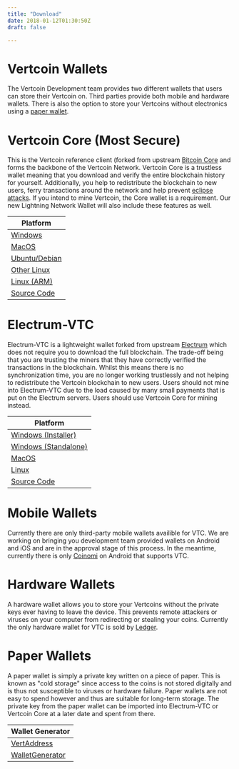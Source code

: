 ```yaml
---
title: "Download"
date: 2018-01-12T01:30:50Z
draft: false

---
```



# Vertcoin Wallets

The Vertcoin Development team provides two different wallets that users can store their Vertcoin
on. Third parties provide both mobile and hardware wallets. There
is also the option to store your Vertcoins without electronics using a <a href="https://vertaddress.org/" target="_blank"> paper wallet</a>.

# Vertcoin Core (Most Secure)

This is the Vertcoin reference client (forked from upstream
[Bitcoin Core](https://github.com/bitcoin/bitcoin) and forms the backbone of the Vertcoin Network.
Vertcoin Core is a trustless wallet meaning that you download and verify the entire
blockchain history for yourself. Additionally, you help to redistribute the blockchain
to new users, ferry transactions around the network and help prevent
[eclipse attacks](https://bitcoin.stackexchange.com/questions/61151/eclipse-attack-vs-sybil-attack).
If you intend to mine Vertcoin, the Core wallet is a requirement. Our new Lightning Network Wallet will also include these features as well.

|Platform|
|--------|
|[Windows](https://github.com/vertcoin/vertcoin/releases/download/0.12.0/vertcoin-v0.12.0-windows-64bit.zip)|
|[MacOS](https://github.com/vertcoin/vertcoin/releases/download/0.12.0/vertcoin-v0.12.0-OSX-64bit.dmg)|
|[Ubuntu/Debian](https://github.com/vertcoin/vertcoin/releases/download/0.12.0/vertcoin-qt_0.12.0_amd64.deb)|
|[Other Linux](https://github.com/vertcoin/vertcoin/releases/download/0.12.0/vertcoin-v0.12.0-linux-64bit.zip)|
|[Linux (ARM)](https://github.com/vertcoin/vertcoin/releases/download/0.12.0/vertcoin-v0.12.0-linux-arm.zip)|
|[Source Code](https://github.com/vertcoin/vertcoin)|

# Electrum-VTC

Electrum-VTC is a lightweight wallet forked from upstream [Electrum](https://github.com/spesmilo/electrum) which does
not require you to download the full blockchain. The trade-off being that you are
trusting the miners that they have correctly verified the transactions in the blockchain.
Whilst this means there is no synchronization time, you are no longer working
trustlessly and not helping to redistribute the Vertcoin blockchain to new users.
Users should not mine into Electrum-VTC due to the load caused by many small payments
that is put on the Electrum servers. Users should use Vertcoin Core for mining instead.

|Platform|
|--------|
|[Windows (Installer)](https://github.com/vertcoin/electrum-vtc/releases/download/2.9.3.5/electrum-vtc-2.9.3.5-windows-setup.exe)|
|[Windows (Standalone)](https://github.com/vertcoin/electrum-vtc/releases/download/2.9.3.5/electrum-vtc-2.9.3.5-windows.exe)|
|[MacOS](https://github.com/vertcoin/electrum-vtc/releases/download/2.9.3.5/electrum-vtc-2.9.3.5-macosx.dmg)|
|[Linux](https://github.com/vertcoin/electrum-vtc/releases/download/2.9.3.5/electrum-vtc-2.9.3.5.tar.gz)|
|[Source Code](https://github.com/vertcoin/electrum-vtc)|

# Mobile Wallets

Currently there are only third-party mobile wallets availible for VTC. We are working
on bringing you development team provided wallets on Android and iOS and are in the
approval stage of this process. In the meantime, currently there is only [Coinomi](https://play.google.com/store/apps/details?id=com.coinomi.wallet)
on Android that supports VTC.

# Hardware Wallets

A hardware wallet allows you to store your Vertcoins without the private keys ever
having to leave the device. This prevents remote attackers or viruses on your computer
from redirecting or stealing your coins. Currently the only hardware wallet for VTC is
sold by [Ledger](https://www.ledgerwallet.com/).

# Paper Wallets

A paper wallet is simply a private key written on a piece of paper. This is known as
"cold storage" since access to the coins is not stored digitally and is thus not
susceptible to viruses or hardware failure. Paper wallets are not easy to spend however
and thus are suitable for long-term storage. The private key from the paper wallet
can be imported into Electrum-VTC or Vertcoin Core at a later date and spent from there.

|Wallet Generator|
|----------------|
|[VertAddress](https://vertaddress.org)|
|[WalletGenerator](https://walletgenerator.net/?currency=Vertcoin)|

